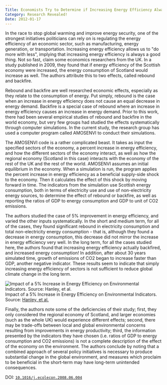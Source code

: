 ```yaml
---
Title: Economists Try to Determine if Increasing Energy Efficiency Always Increases Sustainability
Category: Research Revealed!
Date: 2012-01-17
---
```


In the race to stop global warming and improve energy security, one of the
strongest initiatives politicians can rely on is regulating the energy
efficiency of an economic sector, such as manufacturing, energy generation, or
transportation. Increasing energy efficiency allows us to "do more with less",
implying that increasing energy efficiency is always a good thing. Not so fast,
claim some economics researchers from the UK. In a study published in 2009, they
found that if energy efficiency of the Scottish economy were increased, the
energy consumption of Scotland would increase as well. The authors attribute
this to two effects, called rebound and backfire.
<!--more-->

Rebound and backfire are well researched economic effects, especially as they
relate to the consumption of energy. Put simply, rebound is the case when an
increase in energy efficiency does not cause an equal decrease in energy demand.
Backfire is a special case of rebound where an increase in energy efficiency
causes an increase in energy demand. Prior to this work, there had been several
empirical studies of rebound and backfire in the world economy, but very few
groups had studied the effects systematically through computer simulations. In
the current study, the research group has used a computer program called
AMOSENVI to conduct their simulations.

The AMOSENVI code is a rather complicated beast. It takes as input the specified
sectors of the economy, a percent increase in energy efficiency, and how the
different sectors of the economy interact, as well as how the regional economy
(Scotland in this case) interacts with the economy of the rest of the UK and the
rest of the world. AMOSENVI assumes an initial equilibrium in the economy. When
a simulation is run, the program applies the percent increase in energy
efficiency as a beneficial supply-side shock to the economy. Then it calculates
the effect of this shock by moving forward in time. The indicators from the
simulation use Scottish energy consumption, both in terms of electricity use and
use of non-electricity energy sources, to determine the effect of rebound or
backfire, as well as reporting the ratios of GDP to energy consumption and GDP
to unit of CO2 emissions.

The authors studied the case of 5% improvement in energy efficiency, and varied
the other inputs systematically. In the short and medium term, for all of the
cases, they found significant rebound in electricity consumption and total
non-electricity energy consumption - that is, although they found a decrease in
energy consumption, this decrease did not mirror the increase in energy
efficiency very well. In the long term, for all the cases studied here, the
authors found that increasing energy efficiency actually backfired, and
increased energy consumption! In addition, after about 30 years simulated time,
growth of emissions of CO2 began to increase faster than GDP, another negative
indicator. These results seem to indicate that simply increasing energy
efficiency of sectors is not sufficient to reduce global climate change in the
long term.

![Impact of a 5% Increase in Energy Efficiency on Environmental Indicators. Source: Hanley, et al.]({static}/files/2012/01/Economics_energy_efficiency.png)  
Impact of a 5% Increase in Energy Efficiency on Environmental Indicators. Source:&nbsp;[Hanley, et al.](https://doi.org/10.1016/j.ecolecon.2008.06.004)

Finally, the authors note some of the deficiencies of their study; first, they
only considered the regional economy of Scotland, and larger economies (such as
the whole UK) would experience different effects; second, there may be
trade-offs between local and global environmental concerns resulting from
improvements in energy productivity; third, the information presented by the
indicators they have chosen (i.e. ratios of GDP to energy consumption and CO2
emissions) is not a complete description of the effect of the economy on the
environment. The authors conclude by noting that a combined approach of several
policy initiatives is necessary to produce substantial change in the global
environment, and measures which proclaim to be beneficial in the short-term may
have long-term unintended consequences.

DOI: [`10.1016/j.ecolecon.2008.06.004`](https://doi.org/10.1016/j.ecolecon.2008.06.004)

